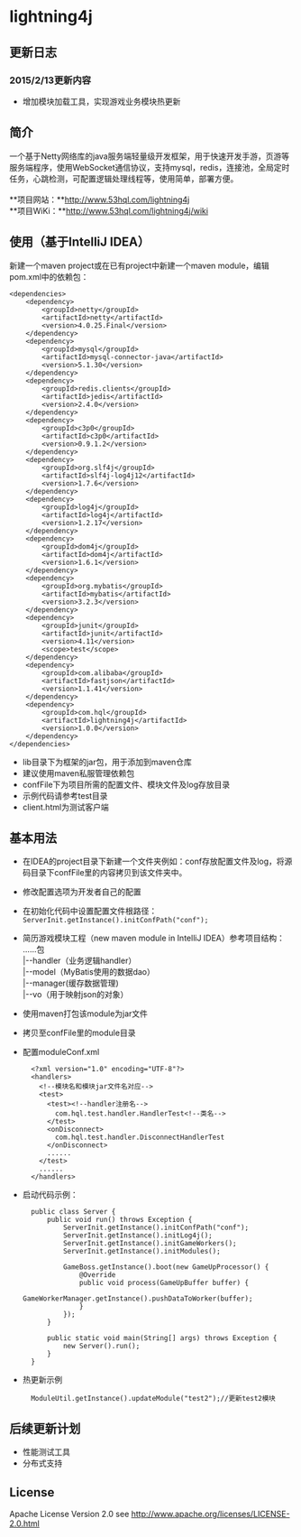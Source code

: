 lightning4j
===========

## 更新日志
### 2015/2/13更新内容
* 增加模块加载工具，实现游戏业务模块热更新

## 简介
一个基于Netty网络库的java服务端轻量级开发框架，用于快速开发手游，页游等服务端程序，使用WebSocket通信协议，支持mysql，redis，连接池，全局定时任务，心跳检测，可配置逻辑处理线程等，使用简单，部署方便。
<br><br>**项目网站：**http://www.53hql.com/lightning4j
<br>**项目WiKi：**http://www.53hql.com/lightning4j/wiki

## 使用（基于IntelliJ IDEA）
新建一个maven project或在已有project中新建一个maven module，编辑pom.xml中的依赖包：

    <dependencies>
	    <dependency>
	        <groupId>netty</groupId>
	        <artifactId>netty</artifactId>
	        <version>4.0.25.Final</version>
	    </dependency>
	    <dependency>
	        <groupId>mysql</groupId>
	        <artifactId>mysql-connector-java</artifactId>
	        <version>5.1.30</version>
	    </dependency>
	    <dependency>
	        <groupId>redis.clients</groupId>
	        <artifactId>jedis</artifactId>
	        <version>2.4.0</version>
	    </dependency>
	    <dependency>
	        <groupId>c3p0</groupId>
	        <artifactId>c3p0</artifactId>
	        <version>0.9.1.2</version>
	    </dependency>
	    <dependency>
	        <groupId>org.slf4j</groupId>
	        <artifactId>slf4j-log4j12</artifactId>
	        <version>1.7.6</version>
	    </dependency>
	    <dependency>
	        <groupId>log4j</groupId>
	        <artifactId>log4j</artifactId>
	        <version>1.2.17</version>
	    </dependency>
	    <dependency>
	        <groupId>dom4j</groupId>
	        <artifactId>dom4j</artifactId>
	        <version>1.6.1</version>
	    </dependency>
	    <dependency>
	        <groupId>org.mybatis</groupId>
	        <artifactId>mybatis</artifactId>
	        <version>3.2.3</version>
	    </dependency>
	    <dependency>
	        <groupId>junit</groupId>
	        <artifactId>junit</artifactId>
	        <version>4.11</version>
	        <scope>test</scope>
	    </dependency>
	    <dependency>
	        <groupId>com.alibaba</groupId>
	        <artifactId>fastjson</artifactId>
	        <version>1.1.41</version>
	    </dependency>
	    <dependency>
	        <groupId>com.hql</groupId>
	        <artifactId>lightning4j</artifactId>
	        <version>1.0.0</version>
	    </dependency>
    </dependencies>

* lib目录下为框架的jar包，用于添加到maven仓库
* 建议使用maven私服管理依赖包
* confFile下为项目所需的配置文件、模块文件及log存放目录
* 示例代码请参考test目录
* client.html为测试客户端

## 基本用法
* 在IDEA的project目录下新建一个文件夹例如：conf存放配置文件及log，将源码目录下confFile里的内容拷贝到该文件夹中。
* 修改配置选项为开发者自己的配置
* 在初始化代码中设置配置文件根路径：`ServerInit.getInstance().initConfPath("conf");`
* 简历游戏模块工程（new maven module in IntelliJ IDEA）参考项目结构：
<br>......包<br>
  |--handler（业务逻辑handler）<br>
  |--model（MyBatis使用的数据dao）<br>
  |--manager(缓存数据管理)<br>
  |--vo（用于映射json的对象）<br>
* 使用maven打包该module为jar文件
* 拷贝至confFile里的module目录
* 配置moduleConf.xml

	    <?xml version="1.0" encoding="UTF-8"?>
		<handlers>
		  <!--模块名和模块jar文件名对应-->
		  <test>
		    <test><!--handler注册名-->
		      com.hql.test.handler.HandlerTest<!--类名-->
			</test>
		    <onDisconnect>
			  com.hql.test.handler.DisconnectHandlerTest
			</onDisconnect>
	        ......
		  </test>
	      ......
		</handlers>
* 启动代码示例：<br>

        public class Server {
			public void run() throws Exception {
			    ServerInit.getInstance().initConfPath("conf");
			    ServerInit.getInstance().initLog4j();
			    ServerInit.getInstance().initGameWorkers();
                ServerInit.getInstance().initModules();
			
			    GameBoss.getInstance().boot(new GameUpProcessor() {
			        @Override
			        public void process(GameUpBuffer buffer) {
			            GameWorkerManager.getInstance().pushDataToWorker(buffer);
			        }
			    });
			}
			
			public static void main(String[] args) throws Exception {
			    new Server().run();
			}
		}
* 热更新示例

        ModuleUtil.getInstance().updateModule("test2");//更新test2模块
## 后续更新计划
* 性能测试工具
* 分布式支持

## License

Apache License Version 2.0 see http://www.apache.org/licenses/LICENSE-2.0.html
 
